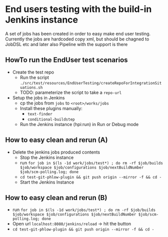 # End users testing with the build-in Jenkins instance
A set of jobs has been created in order to easy make end user testing. Currently the jobs are hardcoded copy xml, but 
should be chagned to JobDSL etc and later also Pipeline with the support is there

## HowTo run the EndUser test scenarios
 * Create the test repo
   * Run the script `./src/test/resources/EndUserTesting/createRepoForIntegrationSituations.sh`
   * TODO: parameterize the script to take a `repo-url`
 * Setup the jobs in Jenkins
   * cp the jobs from `jobs` to `<root>/works/jobs`
   * Install these plugins manually:
     * `text-finder`
     * `conditional-buildstep`
   * Run the Jenkins instance (hpi:run) in Run or Debug mode

## How to easy clean and rerun (A)
 * Delete the jenkins jobs produced contents
   * Stop the Jenkins instance
   * run `for job in $(ls -1d work/jobs/test*) ; do rm -rf $job/builds $job/workspace $job/configurations $job/nextBuildNumber $job/scm-polling.log; done`
   * `cd test-git-phlow-plugin && git push origin --mirror -f && cd -`
   * Start the Jenkins Instance

## How to easy clean and rerun (B)
 * run `for job in $(ls -1d work/jobs/test*) ; do rm -rf $job/builds $job/workspace $job/configurations $job/nextBuildNumber $job/scm-polling.log; done`
 * Open url `localhost:8080/jenkins/reload` -> hit the button
 * `cd test-git-phlow-plugin && git push origin --mirror -f && cd -`
